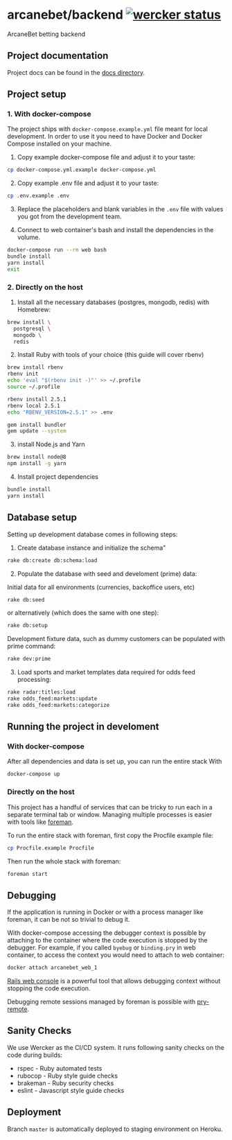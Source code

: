 # arcanebet/backend [![wercker status](https://app.wercker.com/status/bd58fc9e4800e174aa4a6a9216d83d0c/s/master "wercker status")](https://app.wercker.com/project/byKey/bd58fc9e4800e174aa4a6a9216d83d0c)

ArcaneBet betting backend

## Project documentation

Project docs can be found in the [docs directory](./docs).

## Project setup

### 1. With docker-compose

The project ships with `docker-compose.example.yml` file meant for local development. In order to use it you need to have Docker and Docker Compose installed on your machine.

1. Copy example docker-compose file and adjust it to your taste:

```sh
cp docker-compose.yml.example docker-compose.yml
```

2. Copy example .env file and adjust it to your taste:

```sh
cp .env.example .env
```

3. Replace the placeholders and blank variables in the `.env` file with values you got from the development team.

4. Connect to web container's bash and install the dependencies in the volume.

```sh
docker-compose run --rm web bash
bundle install
yarn install
exit
```

### 2. Directly on the host

1. Install all the necessary databases (postgres, mongodb, redis) with Homebrew:

```sh
brew install \
  postgresql \
  mongodb \
  redis
```

2. Install Ruby with tools of your choice (this guide will cover rbenv)

```sh
brew install rbenv
rbenv init
echo 'eval "$(rbenv init -)"' >> ~/.profile
source ~/.profile

rbenv install 2.5.1
rbenv local 2.5.1
echo "RBENV_VERSION=2.5.1" >> .env

gem install bundler
gem update --system
```

3. install Node.js and Yarn

```sh
brew install node@8
npm install -g yarn
```

4. Install project dependencies

```sh
bundle install
yarn install
```

## Database setup

Setting up development database comes in following steps:

1. Create database instance and initialize the schema"

```sh
rake db:create db:schema:load
```

2. Populate the database with seed and develoment (prime) data:

Initial data for all environments (currencies, backoffice users, etc)

```sh
rake db:seed
```

or alternatively (which does the same with one step):

```sh
rake db:setup
```

Development fixture data, such as dummy customers can be populated with prime command:

```sh
rake dev:prime
```

3. Load sports and market templates data required for odds feed processing:

```sh
rake radar:titles:load
rake odds_feed:markets:update
rake odds_feed:markets:categorize
```

## Running the project in develoment

### With docker-compose

After all dependencies and data is set up, you can run the entire stack With

```sh
docker-compose up
```

### Directly on the host

This project has a handful of services that can be tricky to run each in a separate terminal tab or window. Managing multiple processes is easier with tools like [foreman](https://github.com/ddollar/foreman).

To run the entire stack with foreman, first copy the Procfile example file:

```sh
cp Procfile.example Procfile
```

Then run the whole stack with foreman:

```sh
foreman start
```

## Debugging

If the application is running in Docker or with a process manager like foreman, it can be not so trivial to debug it.

With docker-compose accessing the debugger context is possible by attaching to the container where the code execution is stopped by the debugger. For example, if you called `byebug` or `binding.pry` in web container, to access the context you would need to attach to web container:

```sh
docker attach arcanebet_web_1
```

[Rails web console](https://github.com/rails/web-console) is a powerful tool that allows debugging context without stopping the code execution.

Debugging remote sessions managed by foreman is possible with [pry-remote](https://github.com/pry/pry/wiki/Remote-sessions).

## Sanity Checks

We use Werсker as the CI/CD system. It runs following sanity checks on the code during builds:

- rspec - Ruby automated tests
- rubocop - Ruby style guide checks
- brakeman - Ruby security checks
- eslint - Javascript style guide checks

## Deployment

Branch `master` is automatically deployed to staging environment on Heroku.
